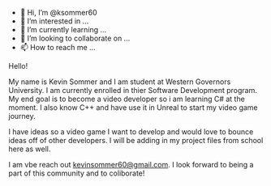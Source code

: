- 👋 Hi, I’m @ksommer60
- 👀 I’m interested in ...
- 🌱 I’m currently learning ...
- 💞️ I’m looking to collaborate on ...
- 📫 How to reach me ...

Hello!

My name is Kevin Sommer and I am student at Western Governors University. I am currently enrolled in thier Software Development program. My end goal is to become a video 
developer so i am learning C# at the moment. I also know C++ and have use it in Unreal to start my video game journey.

I have ideas so a video game I want to develop and would love to bounce ideas off of other developers. I will be adding in my project files from school here as well.

I am vbe reach out kevinsommer60@gmail.com. I look forward to being a part of this community and to coliborate! 

<!---
ksommer60/ksommer60 is a ✨ special ✨ repository because its `README.md` (this file) appears on your GitHub profile.
You can click the Preview link to take a look at your changes.
--->
